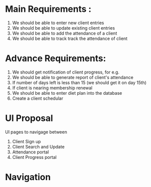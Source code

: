 # Main Requirements :
1.	We should be able to enter new client entries
2.	We should be able to update existing client entries
3.	We should be able to add the attendance of a client
4.	We should be able to track track the attendance of client

# Advance Requirements:
1. We should get notification of client progress, for e.g.
2. We should be able to generate report of client's attendance
3. If number of days left is less than 15 (we should get it on day 15th)
4. If client is nearing membership renewal
5. We should be able to enter diet plan into the database
6. Create a client schedular


# UI Proposal

UI pages to navigage between
1.	Client Sign up
2.	Client Search and Update
3.	Attendance portal
4.	Client Progress portal

# Navigation

